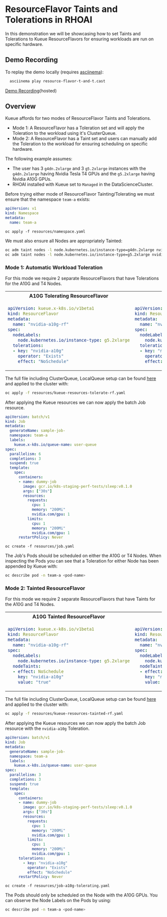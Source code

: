 # ResourceFlavor Taints and Tolerations in RHOAI

In this demonstration we will be showcasing how to set Taints and Tolerations to Kueue ResourceFlavors for ensuring workloads are run on specific hardware.

## Demo Recording

To replay the demo locally (requires [asciinema](https://asciinema.org/)):

```bash
  asciinema play resource-flavor-t-and-t.cast
```

[Demo Recording](https://asciinema.org/a/mqfILpE8HwsjMVKr04zk10u3S)(hosted)

## Overview

Kueue affords for two modes of ResourceFlavor Taints and Tolerations. 

* Mode 1: A ResourceFlavor has a Toleration set and will apply the Toleration to the workload using it's ClusterQueue.
* Mode 2: A ResourceFlavor has a Taint set and users can manually add the Toleration to the workload for ensuring scheduling on specific hardware.

The following example assumes: 

* The user has 3 `g4dn.2xlarge` and 3 `g5.2xlarge` instances with the `g4dn.2xlarge` having Nvidia Tesla T4 GPUs and the `g5.2xlarge` having Nvidia A10G GPUs.
* RHOAI installed with Kueue set to `Managed` in the DataScienceCluster.

Before trying either mode of ResourceFlavor Tainting/Tolerating we must ensure that the namespace `team-a` exists:
``` yaml
apiVersion: v1
kind: Namespace
metadata:
  name: team-a
```
`oc apply -f resources/namespace.yaml`

We must also ensure all Nodes are appropriately Tainted:
```bash
oc adm taint nodes -l node.kubernetes.io/instance-type=g4dn.2xlarge nvidia-t4="true":NoSchedule # Will Taint g4dn.2xlarge Nodes 
oc adm taint nodes -l node.kubernetes.io/instance-type=g5.2xlarge nvidia-a10g="true":NoSchedule # Will Taint g5.2xlarge Nodes
```

### Mode 1: Automatic Workload Toleration
For this mode we require 2 separate ResourceFlavors that have Tolerations for the A10G and T4 Nodes.

<table>
<tr>
<th>A10G Tolerating ResourceFlavor</th>
<th>T4 Tolerating ResourceFlavor</th>
</tr>
<tr>
<td>

<!-- Generated by 'make update-readme'. DO NOT EDIT. -->
<!-- YAML-START: demos/resourceflavour-taints-and-tolerations/resources/kueue-resources-tolerate-rf.yaml[1] -->
```yaml
apiVersion: kueue.x-k8s.io/v1beta1
kind: ResourceFlavor
metadata:
  name: "nvidia-a10g-rf"
spec:
  nodeLabels:
    node.kubernetes.io/instance-type: g5.2xlarge
  tolerations:
  - key: "nvidia-a10g"
    operator: "Exists"
    effect: "NoSchedule"
```
<!-- YAML-END -->

</td>
<td>

<!-- Generated by 'make update-readme'. DO NOT EDIT. -->
<!-- YAML-START: demos/resourceflavour-taints-and-tolerations/resources/kueue-resources-tolerate-rf.yaml[2] -->
```yaml
apiVersion: kueue.x-k8s.io/v1beta1
kind: ResourceFlavor
metadata:
  name: "nvidia-t4-rf"
spec:
  nodeLabels:
    node.kubernetes.io/instance-type: g4dn.2xlarge
  tolerations:
  - key: "nvidia-t4"
    operator: "Exists"
    effect: "NoSchedule"
```
<!-- YAML-END -->

</td>
</tr>
</table>

The full file including ClusterQueue, LocalQueue setup can be found [here](resources/kueue-resources-tolerate-rf.yaml) and applied to the cluster with:
```bash
oc apply -f resources/kueue-resources-tolerate-rf.yaml
```

After applying the Kueue resources we can now apply the batch Job resource.

<!-- Generated by 'make update-readme'. DO NOT EDIT. -->
<!-- YAML-START: demos/resourceflavour-taints-and-tolerations/resources/job.yaml -->
```yaml
apiVersion: batch/v1
kind: Job
metadata:
  generateName: sample-job-
  namespace: team-a
  labels:
    kueue.x-k8s.io/queue-name: user-queue
spec:
  parallelism: 6
  completions: 3
  suspend: true
  template:
    spec:
      containers:
      - name: dummy-job
        image: gcr.io/k8s-staging-perf-tests/sleep:v0.1.0
        args: ["30s"]
        resources:
          requests:
            cpu: 1
            memory: "200Mi"
            nvidia.com/gpu: 1
          limits:
            cpu: 1
            memory: "200Mi"
            nvidia.com/gpu: 1
      restartPolicy: Never
```
<!-- YAML-END -->
`oc create -f resources/job.yaml`

The Job's Pods should be scheduled on either the A10G or T4 Nodes. When inspecting the Pods you can see that a Toleration for either Node has been appended by Kueue with:
```bash
oc describe pod -n team-a <pod-name>
```

### Mode 2: Tainted ResourceFlavor
For this mode we require 2 separate ResourceFlavors that have Taints for the A10G and T4 Nodes.

<table>
<tr>
<th>A10G Tainted ResourceFlavor</th>
<th>T4 Tainted ResourceFlavor</th>
</tr>
<tr>
<td>

<!-- Generated by 'make update-readme'. DO NOT EDIT. -->
<!-- YAML-START: demos/resourceflavour-taints-and-tolerations/resources/kueue-resources-tainted-rf.yaml[1] -->
```yaml
apiVersion: kueue.x-k8s.io/v1beta1
kind: ResourceFlavor
metadata:
  name: "nvidia-a10g-rf"
spec:
  nodeLabels:
    node.kubernetes.io/instance-type: g5.2xlarge
  nodeTaints:
  - effect: NoSchedule
    key: "nvidia-a10g"
    value: "true"
```
<!-- YAML-END -->

</td>
<td>

<!-- Generated by 'make update-readme'. DO NOT EDIT. -->
<!-- YAML-START: demos/resourceflavour-taints-and-tolerations/resources/kueue-resources-tainted-rf.yaml[2] -->
```yaml
apiVersion: kueue.x-k8s.io/v1beta1
kind: ResourceFlavor
metadata:
  name: "nvidia-t4-rf"
spec:
  nodeLabels:
    node.kubernetes.io/instance-type: g4dn.2xlarge
  nodeTaints:
  - effect: NoSchedule
    key: "nvidia-t4"
    value: "true"
```
<!-- YAML-END -->

</td>
</tr>
</table>

The full file including ClusterQueue, LocalQueue setup can be found [here](resources/kueue-resources-tainted-rf.yaml) and applied to the cluster with:<br>
```bash
oc apply -f resources/kueue-resources-tainted-rf.yaml
```

After applying the Kueue resources we can now apply the batch Job resource with the `nvidia-a10g` Toleration.

<!-- Generated by 'make update-readme'. DO NOT EDIT. -->
<!-- YAML-START: demos/resourceflavour-taints-and-tolerations/resources/job-a10g-tolerating.yaml -->
```yaml
apiVersion: batch/v1
kind: Job
metadata:
  generateName: sample-job-
  namespace: team-a
  labels:
    kueue.x-k8s.io/queue-name: user-queue
spec:
  parallelism: 3
  completions: 3
  suspend: true
  template:
    spec:
      containers:
      - name: dummy-job
        image: gcr.io/k8s-staging-perf-tests/sleep:v0.1.0
        args: ["30s"]
        resources:
          requests:
            cpu: 1
            memory: "200Mi"
            nvidia.com/gpu: 1
          limits:
            cpu: 1
            memory: "200Mi"
            nvidia.com/gpu: 1
      tolerations:
        - key: "nvidia-a10g"
          operator: "Exists"
          effect: "NoSchedule"
      restartPolicy: Never
```
<!-- YAML-END -->
`oc create -f resources/job-a10g-tolerating.yaml`

The Pods should only be scheduled on the Node with the A10G GPUs.
You can observe the Node Labels on the Pods by using:
```bash
oc describe pod -n team-a <pod-name>
```
